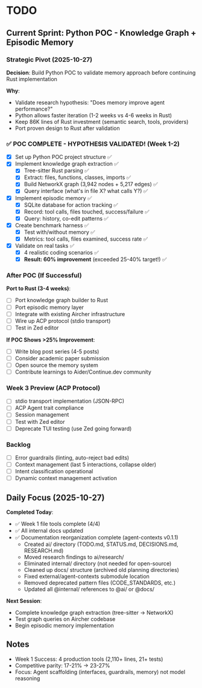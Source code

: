 # TODO

## Current Sprint: Python POC - Knowledge Graph + Episodic Memory

### Strategic Pivot (2025-10-27)
**Decision**: Build Python POC to validate memory approach before continuing Rust implementation

**Why**:
- Validate research hypothesis: "Does memory improve agent performance?"
- Python allows faster iteration (1-2 weeks vs 4-6 weeks in Rust)
- Keep 86K lines of Rust investment (semantic search, tools, providers)
- Port proven design to Rust after validation

### ✅ POC COMPLETE - HYPOTHESIS VALIDATED! (Week 1-2)
- [x] Set up Python POC project structure ✅
- [x] Implement knowledge graph extraction ✅
  - [x] Tree-sitter Rust parsing ✅
  - [x] Extract: files, functions, classes, imports ✅
  - [x] Build NetworkX graph (3,942 nodes + 5,217 edges) ✅
  - [x] Query interface (what's in file X? what calls Y?) ✅
- [x] Implement episodic memory ✅
  - [x] SQLite database for action tracking ✅
  - [x] Record: tool calls, files touched, success/failure ✅
  - [x] Query: history, co-edit patterns ✅
- [x] Create benchmark harness ✅
  - [x] Test with/without memory ✅
  - [x] Metrics: tool calls, files examined, success rate ✅
- [x] Validate on real tasks ✅
  - [x] 4 realistic coding scenarios ✅
  - [x] **Result: 60% improvement** (exceeded 25-40% target!) ✅

### After POC (If Successful)

**Port to Rust (3-4 weeks)**:
- [ ] Port knowledge graph builder to Rust
- [ ] Port episodic memory layer
- [ ] Integrate with existing Aircher infrastructure
- [ ] Wire up ACP protocol (stdio transport)
- [ ] Test in Zed editor

**If POC Shows >25% Improvement**:
- [ ] Write blog post series (4-5 posts)
- [ ] Consider academic paper submission
- [ ] Open source the memory system
- [ ] Contribute learnings to Aider/Continue.dev community

### Week 3 Preview (ACP Protocol)
- [ ] stdio transport implementation (JSON-RPC)
- [ ] ACP Agent trait compliance
- [ ] Session management
- [ ] Test with Zed editor
- [ ] Deprecate TUI testing (use Zed going forward)

### Backlog
- [ ] Error guardrails (linting, auto-reject bad edits)
- [ ] Context management (last 5 interactions, collapse older)
- [ ] Intent classification operational
- [ ] Dynamic context management activation

## Daily Focus (2025-10-27)

**Completed Today**:
- ✅ Week 1 file tools complete (4/4)
- ✅ All internal docs updated
- ✅ Documentation reorganization complete (agent-contexts v0.1.1)
  - Created ai/ directory (TODO.md, STATUS.md, DECISIONS.md, RESEARCH.md)
  - Moved research findings to ai/research/
  - Eliminated internal/ directory (not needed for open-source)
  - Cleaned up docs/ structure (archived old planning directories)
  - Fixed external/agent-contexts submodule location
  - Removed deprecated pattern files (CODE_STANDARDS, etc.)
  - Updated all @internal/ references to @ai/ or @docs/

**Next Session**:
- Complete knowledge graph extraction (tree-sitter → NetworkX)
- Test graph queries on Aircher codebase
- Begin episodic memory implementation

## Notes
- Week 1 Success: 4 production tools (2,110+ lines, 21+ tests)
- Competitive parity: 17-21% → 23-27%
- Focus: Agent scaffolding (interfaces, guardrails, memory) not model reasoning
